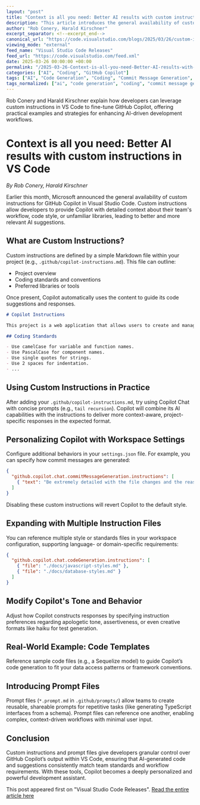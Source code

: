 ```yaml
---
layout: "post"
title: "Context is all you need: Better AI results with custom instructions in VS Code"
description: "This article introduces the general availability of custom instructions for GitHub Copilot within Visual Studio Code, showing developers how to tailor AI assistance using project-specific files, workspace settings, and reusable prompt files. The guide explores practical workflows, customization strategies, and hands-on examples for enhancing productivity and code quality."
author: "Rob Conery, Harald Kirschner"
excerpt_separator: <!--excerpt_end-->
canonical_url: "https://code.visualstudio.com/blogs/2025/03/26/custom-instructions"
viewing_mode: "external"
feed_name: "Visual Studio Code Releases"
feed_url: "https://code.visualstudio.com/feed.xml"
date: 2025-03-26 00:00:00 +00:00
permalink: "/2025-03-26-Context-is-all-you-need-Better-AI-results-with-custom-instructions-in-VS-Code.html"
categories: ["AI", "Coding", "GitHub Copilot"]
tags: ["AI", "Code Generation", "Coding", "Commit Message Generation", "Copilot Chat", "Custom Instructions", "Development Workflow", "GitHub Copilot", "JavaScript", "News", "Node.js", "Project Configuration", "Prompt Engineering", "Prompt Files", "React", "VS Code", "Workspace Settings"]
tags_normalized: ["ai", "code generation", "coding", "commit message generation", "copilot chat", "custom instructions", "development workflow", "github copilot", "javascript", "news", "nodedotjs", "project configuration", "prompt engineering", "prompt files", "react", "vs code", "workspace settings"]
---
```


Rob Conery and Harald Kirschner explain how developers can leverage custom instructions in VS Code to fine-tune GitHub Copilot, offering practical examples and strategies for enhancing AI-driven development workflows.<!--excerpt_end-->

# Context is all you need: Better AI results with custom instructions in VS Code

*By Rob Conery, Harald Kirschner*

Earlier this month, Microsoft announced the general availability of custom instructions for GitHub Copilot in Visual Studio Code. Custom instructions allow developers to provide Copilot with detailed context about their team's workflow, code style, or unfamiliar libraries, leading to better and more relevant AI suggestions.

## What are Custom Instructions?

Custom instructions are defined by a simple Markdown file within your project (e.g., `.github/copilot-instructions.md`). This file can outline:

- Project overview
- Coding standards and conventions
- Preferred libraries or tools

Once present, Copilot automatically uses the content to guide its code suggestions and responses.

```markdown
# Copilot Instructions

This project is a web application that allows users to create and manage tasks. The application is built using React and Node.js, and it uses MongoDB as the database.

## Coding Standards

- Use camelCase for variable and function names.
- Use PascalCase for component names.
- Use single quotes for strings.
- Use 2 spaces for indentation.
- ...
```

## Using Custom Instructions in Practice

After adding your `.github/copilot-instructions.md`, try using Copilot Chat with concise prompts (e.g., `tail recursion`). Copilot will combine its AI capabilities with the instructions to deliver more context-aware, project-specific responses in the expected format.

## Personalizing Copilot with Workspace Settings

Configure additional behaviors in your `settings.json` file. For example, you can specify how commit messages are generated:

```json
{
  "github.copilot.chat.commitMessageGeneration.instructions": [
    { "text": "Be extremely detailed with the file changes and the reason for the change. Use lots of emojis." }
  ]
}
```

Disabling these custom instructions will revert Copilot to the default style.

## Expanding with Multiple Instruction Files

You can reference multiple style or standards files in your workspace configuration, supporting language- or domain-specific requirements:

```json
{
  "github.copilot.chat.codeGeneration.instructions": [
    { "file": "./docs/javascript-styles.md" },
    { "file": "./docs/database-styles.md" }
  ]
}
```

## Modify Copilot's Tone and Behavior

Adjust how Copilot constructs responses by specifying instruction preferences regarding apologetic tone, assertiveness, or even creative formats like haiku for test generation.

## Real-World Example: Code Templates

Reference sample code files (e.g., a Sequelize model) to guide Copilot’s code generation to fit your data access patterns or framework conventions.

## Introducing Prompt Files

Prompt files (`*.prompt.md` in `.github/prompts/`) allow teams to create reusable, shareable prompts for repetitive tasks (like generating TypeScript interfaces from a schema). Prompt files can reference one another, enabling complex, context-driven workflows with minimal user input.

## Conclusion

Custom instructions and prompt files give developers granular control over GitHub Copilot’s output within VS Code, ensuring that AI-generated code and suggestions consistently match team standards and workflow requirements. With these tools, Copilot becomes a deeply personalized and powerful development assistant.

This post appeared first on "Visual Studio Code Releases". [Read the entire article here](https://code.visualstudio.com/blogs/2025/03/26/custom-instructions)
